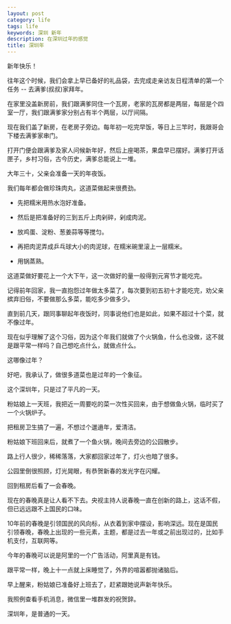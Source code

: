 ```yaml
---
layout: post
category: life
tags: life
keywords: 深圳 新年
description: 在深圳过年的感觉
title: 深圳年
---
```


新年快乐！

往年这个时候，我们会拿上早已备好的礼品袋，去完成走亲访友日程清单的第一个任务 -- 去满爹(叔叔)家拜年。

在家里没盖新房前，我们跟满爹同住一个瓦房，老家的瓦房都是两层，每层是个四室一厅，我们跟满爹家分别占有半个两层，以厅间隔。

现在我们盖了新房，在老房子旁边。每年初一吃完早饭，等日上三竿时，我跟哥会下楼去满爹家串门。

打开门便会跟满爹及家人问候新年好，然后上座喝茶，果盘早已摆好。满爹打开话匣子，乡村习俗，古今历史，满爹总能说上一堆。

大年三十，父亲会准备一天的年夜饭。

我们每年都会做珍珠肉丸，这道菜做起来很费劲。

* 先把糯米用热水泡好准备。

* 然后是把准备好的三到五斤上肉剁碎，剁成肉泥。

* 放鸡蛋、淀粉、葱姜蒜等等搅匀。

* 再把肉泥弄成乒乓球大小的肉泥球，在糯米碗里滚上一层糯米。

* 用锅蒸熟。

这道菜做好要花上一个大下午，这一次做好的量一般得到元宵节才能吃完。

记得前年回家，我一直抱怨过年做太多菜了，每次要到初五初十才能吃完，劝父亲摈弃旧俗，不要做那么多菜，能吃多少做多少。

直到前几天，跟同事聊起年夜饭时，同事说他们也是如此，如果不超过十个菜，就不像过年。

现在似乎理解了这个习俗，因为这个年我们就做了个火锅鱼，什么也没做，这不就是跟平常一样吗？自己想吃点什么，就做点什么。

这哪像过年？

好吧，我承认了，做很多道菜也是过年的一个象征。

这个深圳年，只是过了平凡的一天。

粉姑娘上一天班，我把近一周要吃的菜一次性买回来，由于想做鱼火锅，临时买了一个火锅炉子。

把租房卫生搞了一遍，不想过个邋遢年，爱清洁。

粉姑娘下班回来后，就煮了一个鱼火锅，晚间去旁边的公园散步。

路上行人很少，稀稀落落，大家都回家过年了，灯火也暗了很多。

公园里倒很照顾，灯光晃眼，有恭贺新春的发光字在闪耀。

回到租房后看了一会春晚。

现在的春晚真是让人看不下去。央视主持人说春晚一直在创新的路上，这话不假，但已远远跟不上国民的口味。

10年前的春晚是引领国民的风向标，从衣着到家中摆设，影响深远。现在是国民引领春晚，春晚上出现的一些元素，主题，都是过去一年或之前出现过的，比如手机支付，互联网等。

今年的春晚可以说是阿里的一个广告活动，阿里真是有钱。

跟平常一样，晚上十一点就上床睡觉了，外界的喧嚣都抛诸脑后。

早上醒来，粉姑娘已准备好上班去了，赶紧跟她说声新年快乐。

我照例查看手机消息，微信里一堆群发的祝贺辞。

深圳年，是普通的一天。
